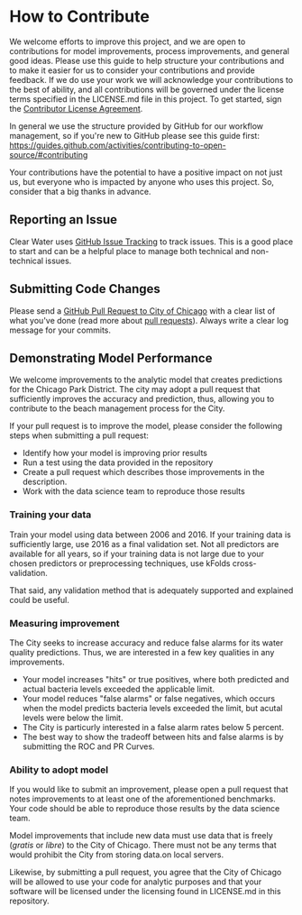# How to Contribute

We welcome efforts to improve this project, and we are open to contributions for model improvements, process improvements, and general good ideas.  Please use this guide to help structure your contributions and to make it easier for us to consider your contributions and provide feedback.  If we do use your work we will acknowledge your contributions to the best of ability, and all contributions will be governed under the license terms specified in the LICENSE.md file in this project. To get started, sign the [Contributor License Agreement](https://www.clahub.com/agreements/Chicago/clear-water-app).

In general we use the structure provided by GitHub for our workflow management, so if you're new to GitHub please see this guide first: https://guides.github.com/activities/contributing-to-open-source/#contributing

Your contributions have the potential to have a positive impact on not just us, but everyone who is impacted by anyone who uses this project.  So, consider that a big thanks in advance.

## Reporting an Issue

Clear Water uses [GitHub Issue Tracking](https://github.com/Chicago/clear-water-app/issues) to track issues. This is a good place to start and can be a helpful place to manage both technical and non-technical issues. 

## Submitting Code Changes

Please send a [GitHub Pull Request to City of Chicago](https://github.com/chicago/clear-water-app/pull/new/master) with a clear list of what you've done (read more about [pull requests](https://help.github.com/articles/about-pull-requests/)). Always write a clear log message for your commits. 

## Demonstrating Model Performance

We welcome improvements to the analytic model that creates predictions for the Chicago Park District. The city may adopt a pull request that sufficiently improves the accuracy and prediction, thus, allowing you to contribute to the beach management
process for the City.

If your pull request is to improve the model, please consider the following steps when submitting a pull request:
* Identify how your model is improving prior results
* Run a test using the data provided in the repository
* Create a pull request which describes those improvements in the description.
* Work with the data science team to reproduce those results
 
### Training your data
Train your model using data between 2006 and 2016. If your training data is sufficiently large, use 2016 as a final validation set. Not all predictors are available for 
all years, so if your training data is not large due to your chosen predictors or preprocessing techniques, use kFolds cross-validation.

That said, any validation method that is adequately supported and explained could be useful.

### Measuring improvement
The City seeks to increase accuracy and reduce false alarms for its water quality predictions. Thus, we are interested in a few key qualities in any improvements.
* Your model increases "hits" or true positives, where both predicted and actual bacteria levels exceeded the applicable limit.
* Your model reduces "false alarms" or false negatives, which occurs when the model predicts bacteria levels exceeded the limit, but acutal levels were below the limit.
* The City is particurly interested in a false alarm rates below 5 percent. 
* The best way to show the tradeoff between hits and false alarms is by submitting
the ROC and PR Curves.

### Ability to adopt model
If you would like to submit an improvement, please open a pull request that notes improvements to at least one of the aforementioned benchmarks. Your code should be able to reproduce those results by the data science team.

Model improvements that include new data must use data that is freely (*gratis* or *libre*) to the City of Chicago. There must not be any terms that would prohibit the City from storing data.on local servers.

Likewise, by submitting a pull request, you agree that the City of Chicago will be allowed to use your code for analytic purposes and that your software will be licensed under the licensing found in LICENSE.md in this repository.
